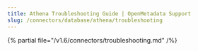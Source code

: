 ```yaml
---
title: Athena Troubleshooting Guide | OpenMetadata Support
slug: /connectors/database/athena/troubleshooting
---
```


{% partial file="/v1.6/connectors/troubleshooting.md" /%}
